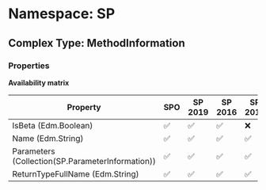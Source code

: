# Namespace: SP

## Complex Type: MethodInformation

### Properties

**Availability matrix**

Property | SPO | SP 2019 | SP 2016 | SP 2013
----------|-----|---------|---------|--------
IsBeta (Edm.Boolean) | ✅ | ✅ | ✅ | ❌
Name (Edm.String) | ✅ | ✅ | ✅ | ✅
Parameters (Collection(SP.ParameterInformation)) | ✅ | ✅ | ✅ | ✅
ReturnTypeFullName (Edm.String) | ✅ | ✅ | ✅ | ✅
